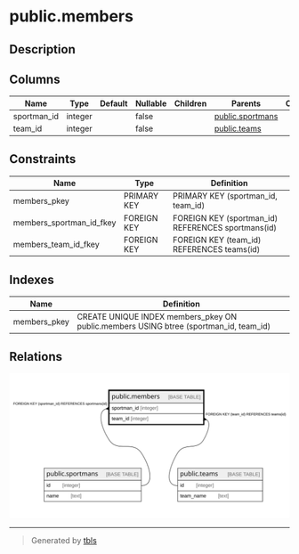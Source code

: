 # public.members

## Description

## Columns

| Name | Type | Default | Nullable | Children | Parents | Comment |
| ---- | ---- | ------- | -------- | -------- | ------- | ------- |
| sportman_id | integer |  | false |  | [public.sportmans](public.sportmans.md) |  |
| team_id | integer |  | false |  | [public.teams](public.teams.md) |  |

## Constraints

| Name | Type | Definition |
| ---- | ---- | ---------- |
| members_pkey | PRIMARY KEY | PRIMARY KEY (sportman_id, team_id) |
| members_sportman_id_fkey | FOREIGN KEY | FOREIGN KEY (sportman_id) REFERENCES sportmans(id) |
| members_team_id_fkey | FOREIGN KEY | FOREIGN KEY (team_id) REFERENCES teams(id) |

## Indexes

| Name | Definition |
| ---- | ---------- |
| members_pkey | CREATE UNIQUE INDEX members_pkey ON public.members USING btree (sportman_id, team_id) |

## Relations

![er](public.members.svg)

---

> Generated by [tbls](https://github.com/k1LoW/tbls)
